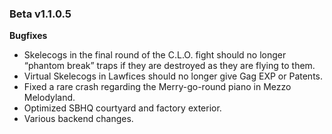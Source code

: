 ### Beta v1.1.0.5

**Bugfixes**
- Skelecogs in the final round of the C.L.O. fight should no longer “phantom break” traps if they are destroyed as they are flying to them.
- Virtual Skelecogs in Lawfices should no longer give Gag EXP or Patents.
- Fixed a rare crash regarding the Merry-go-round piano in Mezzo Melodyland.
- Optimized SBHQ courtyard and factory exterior.
- Various backend changes. 